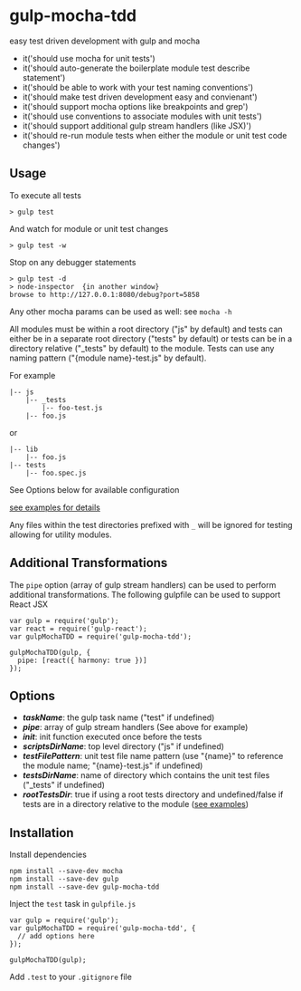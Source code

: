 # gulp-mocha-tdd
easy test driven development with gulp and mocha

* it('should use mocha for unit tests')
* it('should auto-generate the boilerplate module test describe statement')
* it('should be able to work with your test naming conventions')
* it('should make test driven development easy and convienant')
* it('should support mocha options like breakpoints and grep')
* it('should use conventions to associate modules with unit tests')
* it('should support additional gulp stream handlers (like JSX)')
* it('should re-run module tests when either the module or unit test code changes')


Usage
-----------

To execute all tests
```
> gulp test
```
And watch for module or unit test changes
```
> gulp test -w
```
Stop on any debugger statements
```
> gulp test -d
> node-inspector  {in another window}
browse to http://127.0.0.1:8080/debug?port=5858
```
Any other mocha params can be used as well: see ```mocha -h```


All modules must be within a root directory ("js" by default) and tests can either be in a separate root directory ("tests" by default) or tests can be in a directory relative ("_tests" by default) to the module.  Tests can use any naming pattern ("{module name}-test.js" by default).

For example
```
|-- js
    |-- _tests
        |-- foo-test.js
    |-- foo.js
```
or
```
|-- lib
    |-- foo.js
|-- tests
    |-- foo.spec.js
```

See Options below for available configuration

[see examples for details](https://github.com/jhudson8/gulp-mocha-tdd/tree/master/examples)

Any files within the test directories prefixed with ```_``` will be ignored for testing allowing for utility modules.


Additional Transformations
------------
The ```pipe``` option (array of gulp stream handlers) can be used to perform additional transformations.  The
following gulpfile can be used to support React JSX
```
var gulp = require('gulp');
var react = require('gulp-react');
var gulpMochaTDD = require('gulp-mocha-tdd');

gulpMochaTDD(gulp, {
  pipe: [react({ harmony: true })]
});
```

Options
------------
* ***taskName***: the gulp task name ("test" if undefined)
* ***pipe***: array of gulp stream handlers (See above for example)
* ***init***: init function executed once before the tests
* ***scriptsDirName***: top level directory ("js" if undefined)
* ***testFilePattern***: unit test file name pattern (use "{name}" to reference the module name; "{name}-test.js" if undefined)
* ***testsDirName***: name of directory which contains the unit test files ("_tests" if undefined)
* ***rootTestsDir***: true if using a root tests directory and undefined/false if tests are in a directory relative to the module ([see examples](https://github.com/jhudson8/gulp-mocha-tdd/tree/master/examples))


Installation
------------
Install dependencies
```
npm install --save-dev mocha
npm install --save-dev gulp
npm install --save-dev gulp-mocha-tdd
```

Inject the ```test``` task in ```gulpfile.js```
```
var gulp = require('gulp');
var gulpMochaTDD = require('gulp-mocha-tdd', {
  // add options here
});

gulpMochaTDD(gulp);
```

Add ```.test``` to your ```.gitignore``` file
